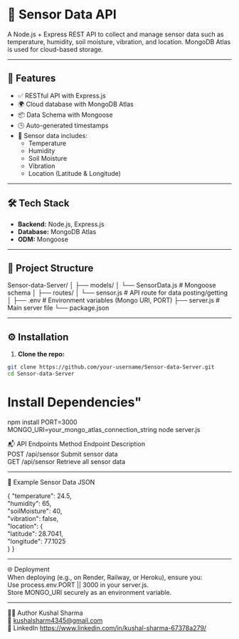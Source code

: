 # 🌱 Sensor Data API

A Node.js + Express REST API to collect and manage sensor data such as temperature, humidity, soil moisture, vibration, and location. MongoDB Atlas is used for cloud-based storage.

---

## 🚀 Features

- ✅ RESTful API with Express.js
- 🌍 Cloud database with MongoDB Atlas
- 📦 Data Schema with Mongoose
- 🕒 Auto-generated timestamps
- 📡 Sensor data includes:
  - Temperature
  - Humidity
  - Soil Moisture
  - Vibration
  - Location (Latitude & Longitude)

---

## 🛠️ Tech Stack

- **Backend:** Node.js, Express.js
- **Database:** MongoDB Atlas
- **ODM:** Mongoose

---

## 📁 Project Structure

Sensor-data-Server/
│
├── models/
│ └── SensorData.js # Mongoose schema
│
├── routes/
│ └── sensor.js # API route for data posting/getting
│
├── .env # Environment variables (Mongo URI, PORT)
├── server.js # Main server file
└── package.json

---

## ⚙️ Installation

1. **Clone the repo:**

```bash
git clone https://github.com/your-username/Sensor-data-Server.git
cd Sensor-data-Server
```

<h1>Install Dependencies"</h1>

npm install
PORT=3000 <br>
MONGO_URI=your_mongo_atlas_connection_string
node server.js <br>

📬 API Endpoints
Method	Endpoint	Description <br>
POST	/api/sensor	Submit sensor data <br>
GET	/api/sensor	Retrieve all sensor data <br>
<hr>
📌 Example Sensor Data JSON

{
  "temperature": 24.5, <br>
  "humidity": 65, <br>
  "soilMoisture": 40, <br>
  "vibration": false, <br>
  "location": { <br>
    "latitude": 28.7041, <br>
    "longitude": 77.1025 <br>
  }
}
<hr>

🌐 Deployment
 <br>
When deploying (e.g., on Render, Railway, or Heroku), ensure you: <br>
Use process.env.PORT || 3000 in your server.js. <br>
Store MONGO_URI securely as an environment variable.
<hr>

👨‍💻 Author
Kushal Sharma <br>
📧 kushalsharm4345@gmail.com <br>
🔗 LinkedIn https://www.linkedin.com/in/kushal-sharma-67378a279/





